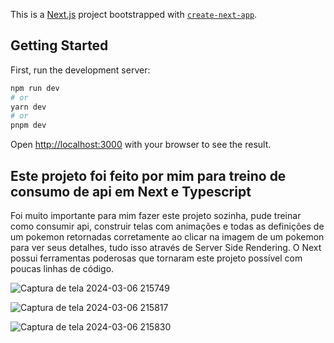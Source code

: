 This is a [Next.js](https://nextjs.org/) project bootstrapped with [`create-next-app`](https://github.com/vercel/next.js/tree/canary/packages/create-next-app).

## Getting Started

First, run the development server:

```bash
npm run dev
# or
yarn dev
# or
pnpm dev
```

Open [http://localhost:3000](http://localhost:3000) with your browser to see the result.


## Este projeto foi feito por mim para treino de consumo de api em Next e Typescript
Foi muito importante para mim fazer este projeto sozinha, pude treinar como consumir api, construir telas com animações e todas as definições de um pokemon retornadas corretamente ao clicar na imagem de um pokemon para ver seus detalhes, tudo isso através de Server Side Rendering. O Next possui ferramentas poderosas que tornaram este projeto possível com poucas linhas de código.

![Captura de tela 2024-03-06 215749](https://github.com/annamarcomini/PokedexWithApi/assets/116853315/949d9f07-75d6-4cbe-8efb-c30e74cbcc82)

![Captura de tela 2024-03-06 215817](https://github.com/annamarcomini/PokedexWithApi/assets/116853315/06d764f1-21e7-4879-9af9-ed46b841c69b)

![Captura de tela 2024-03-06 215830](https://github.com/annamarcomini/PokedexWithApi/assets/116853315/d60574de-6b85-43f2-a356-b8b7678a5acb)


